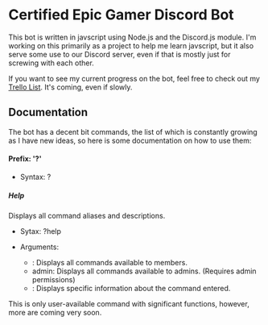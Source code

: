 # Certified Epic Gamer Discord Bot

This bot is written in javscript using Node.js and the Discord.js module.  I'm working on this primarily as a project to help me learn javscript, but it also serve some use to our Discord server, even if that is mostly just for screwing with each other.

If you want to see my current progress on the bot, feel free to check out my [Trello List](https://trello.com/b/Z3G2p1Gt).  It's coming, even if slowly.

## Documentation
The bot has a decent bit commands, the list of which is constantly growing as I have new ideas, so here is some documentation on how to use them:

#### Prefix: '?'
- Syntax: ?<command> <argument>

##### Help
Displays all command aliases and descriptions.

- Sytax: ?help <optional argument>

- Arguments: 
  - <empty>: Displays all commands available to members.
  - admin: Displays all commands available to admins.  (Requires admin permissions)
  - <Any Valid Command>: Displays specific information about the command entered.
  
This is only user-available command with significant functions, however, more are coming very soon.
